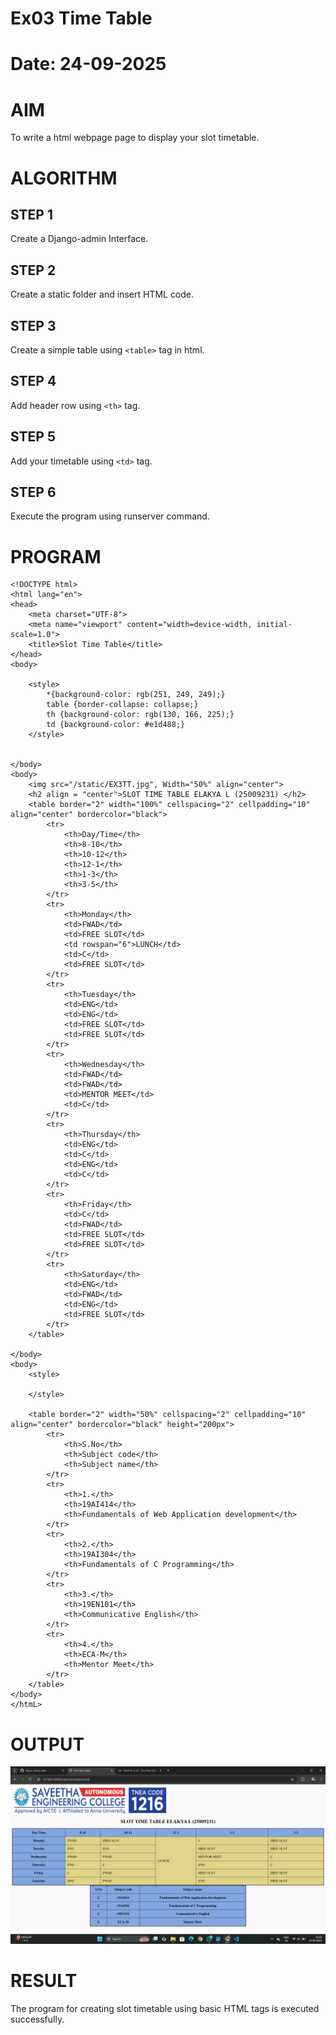 # Ex03 Time Table
# Date: 24-09-2025
# AIM
To write a html webpage page to display your slot timetable.

# ALGORITHM
## STEP 1
Create a Django-admin Interface.

## STEP 2
Create a static folder and insert HTML code.

## STEP 3
Create a simple table using `<table>` tag in html.

## STEP 4
Add header row using `<th>` tag.

## STEP 5
Add your timetable using `<td>` tag.

## STEP 6
Execute the program using runserver command.

# PROGRAM
```
<!DOCTYPE html>
<html lang="en">
<head>
    <meta charset="UTF-8">
    <meta name="viewport" content="width=device-width, initial-scale=1.0">
    <title>Slot Time Table</title>
</head>
<body>
    
    <style>
        *{background-color: rgb(251, 249, 249);}
        table {border-collapse: collapse;}
        th {background-color: rgb(130, 166, 225);}
        td {background-color: #e1d488;}
    </style>


</body>
<body>
    <img src="/static/EX3TT.jpg", Width="50%" align="center">
    <h2 align = "center">SLOT TIME TABLE ELAKYA L (25009231) </h2>
    <table border="2" width="100%" cellspacing="2" cellpadding="10" align="center" bordercolor="black">
        <tr>
            <th>Day/Time</th>
            <th>8-10</th>
            <th>10-12</th>
            <th>12-1</th>
            <th>1-3</th>
            <th>3-5</th>
        </tr>
        <tr>
            <th>Monday</th>
            <td>FWAD</td>
            <td>FREE SLOT</td>
            <td rowspan="6">LUNCH</td>
            <td>C</td>
            <td>FREE SLOT</td>
        </tr>
        <tr>
            <th>Tuesday</th>
            <td>ENG</td>
            <td>ENG</td>
            <td>FREE SLOT</td>
            <td>FREE SLOT</td>
        </tr>
        <tr>
            <th>Wednesday</th>
            <td>FWAD</td>
            <td>FWAD</td>
            <td>MENTOR MEET</td>
            <td>C</td>
        </tr>
        <tr>
            <th>Thursday</th>
            <td>ENG</td>
            <td>C</td>
            <td>ENG</td>
            <td>C</td>
        </tr>
        <tr>
            <th>Friday</th>
            <td>C</td>
            <td>FWAD</td>
            <td>FREE SLOT</td>
            <td>FREE SLOT</td>
        </tr>
        <tr>
            <th>Saturday</th>
            <td>ENG</td>
            <td>FWAD</td>
            <td>ENG</td>
            <td>FREE SLOT</td>
        </tr>
    </table>
    
</body>
<body>
    <style>
       
    </style>

    <table border="2" width="50%" cellspacing="2" cellpadding="10" align="center" bordercolor="black" height="200px">
        <tr>
            <th>S.No</th>
            <th>Subject code</th>
            <th>Subject name</th>
        </tr>
        <tr>
            <th>1.</th>
            <th>19AI414</th>
            <th>Fundamentals of Web Application development</th>
        </tr>
        <tr>
            <th>2.</th>
            <th>19AI304</th>
            <th>Fundamentals of C Programming</th>
        </tr>
        <tr>
            <th>3.</th>
            <th>19EN101</th>
            <th>Communicative English</th>
        </tr>
        <tr>
            <th>4.</th>
            <th>ECA-M</th>
            <th>Mentor Meet</th>
        </tr>
    </table>
</body>
</htmL>
```
# OUTPUT
![alt text](<Screenshot (16).png>)


# RESULT
The program for creating slot timetable using basic HTML tags is executed successfully.
